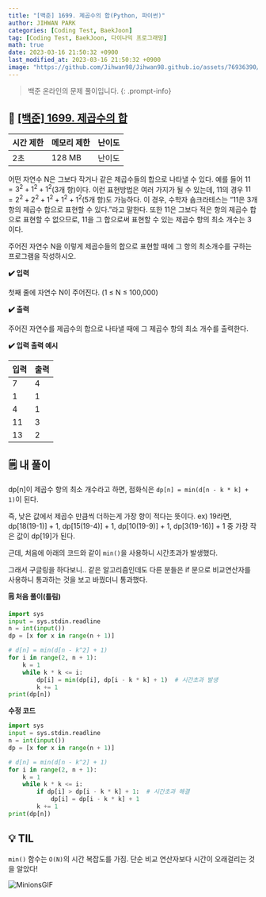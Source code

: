 ```yaml
---
title: "[백준] 1699. 제곱수의 합(Python, 파이썬)"
author: JIHWAN PARK
categories: [Coding Test, BaekJoon]
tag: [Coding Test, BaekJoon, 다이나믹 프로그래밍]
math: true
date: 2023-03-16 21:50:32 +0900
last_modified_at: 2023-03-16 21:50:32 +0900
image: "https://github.com/Jihwan98/Jihwan98.github.io/assets/76936390/d984a11f-0bbf-4c95-82c6-c5509b65365a"
---
```

> 백준 온라인의 문제 풀이입니다.
{: .prompt-info}

## 📖 <a href='https://www.acmicpc.net/problem/1699' target='_blank'>[백준] 1699. 제곱수의 합</a>

|시간 제한|메모리 제한|난이도|
|---|---|---|
|2초|128 MB|난이도|

어떤 자연수 N은 그보다 작거나 같은 제곱수들의 합으로 나타낼 수 있다. 예를 들어 $11=3^2+1^2+1^2$(3개 항)이다. 이런 표현방법은 여러 가지가 될 수 있는데, 11의 경우 $11=2^2+2^2+1^2+1^2+1^2$(5개 항)도 가능하다. 이 경우, 수학자 숌크라테스는 “11은 3개 항의 제곱수 합으로 표현할 수 있다.”라고 말한다. 또한 11은 그보다 적은 항의 제곱수 합으로 표현할 수 없으므로, 11을 그 합으로써 표현할 수 있는 제곱수 항의 최소 개수는 3이다.

주어진 자연수 N을 이렇게 제곱수들의 합으로 표현할 때에 그 항의 최소개수를 구하는 프로그램을 작성하시오.

**✔️ 입력**

첫째 줄에 자연수 N이 주어진다. (1 ≤ N ≤ 100,000)

**✔️ 출력**

주어진 자연수를 제곱수의 합으로 나타낼 때에 그 제곱수 항의 최소 개수를 출력한다.

**✔️ 입력 출력 예시**


|입력|출력|
|---|---|
|7|4|
|1|1|
|4|1|
|11|3|
|13|2|


## 🗒️ 내 풀이
dp[n]이 제곱수 항의 최소 개수라고 하면, 점화식은 `dp[n] = min(d[n - k * k] + 1)`이 된다. 

즉, 낮은 값에서 제곱수 만큼씩 더하는게 가장 항이 적다는 뜻이다. ex) 19라면, dp[18(19-1)] + 1, dp[15(19-4)] + 1, dp[10(19-9)] + 1, dp[3(19-16)] + 1 중 가장 작은 값이 dp[19]가 된다.

근데, 처음에 아래의 코드와 같이 `min()`을 사용하니 시간초과가 발생했다. 

그래서 구글링을 하다보니.. 같은 알고리즘인데도 다른 분들은 if 문으로 비교연산자를 사용하니 통과하는 것을 보고 바꿨더니 통과했다.

**🗒️ 처음 풀이(틀림)**

```python
import sys
input = sys.stdin.readline
n = int(input())
dp = [x for x in range(n + 1)]

# d[n] = min(d[n - k^2] + 1)
for i in range(2, n + 1):
    k = 1
    while k * k <= i:
        dp[i] = min(dp[i], dp[i - k * k] + 1)  # 시간초과 발생
        k += 1
print(dp[n])
```

**수정 코드**

```python
import sys
input = sys.stdin.readline
n = int(input())
dp = [x for x in range(n + 1)]

# d[n] = min(d[n - k^2] + 1)
for i in range(2, n + 1):
    k = 1
    while k * k <= i:
        if dp[i] > dp[i - k * k] + 1:  # 시간초과 해결
            dp[i] = dp[i - k * k] + 1
        k += 1
print(dp[n])
```

## 💡 TIL
`min()` 함수는 `O(N)`의 시간 복잡도를 가짐. 단순 비교 연산자보다 시간이 오래걸리는 것을 알았다!

![MinionsGIF](https://user-images.githubusercontent.com/76936390/225056853-6fd6c6e9-f78e-43c6-aea7-87f4da04a8f4.gif)